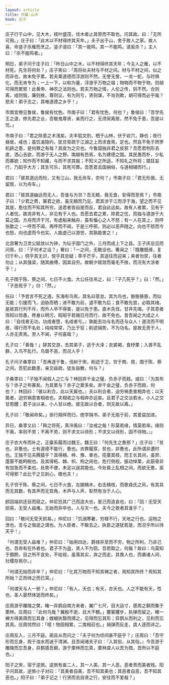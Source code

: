 ```yaml
---
layout: article
title: 外篇·山木
book: 庄子
---
```


庄子行于山中，见大木，枝叶盛茂，伐木者止其旁而不取也。问其故。曰：「无所可用。」庄子曰：「此木以不材得终其天年。」夫子出于山，舍于故人之家。故人喜，命竖子杀雁而烹之。竖子请曰：「其一能鸣，其一不能鸣，请奚杀？」主人曰：「杀不能鸣者。」

明日，弟子问于庄子曰：「昨日山中之木，以不材得终其天年；今主人之雁，以不材死。先生将何处？」庄子笑曰：「周将处夫材与不材之间。材与不材之间，似之而非也，故未免乎累。若夫乘道德而浮游则不然。无誉无訾，一龙一蛇，与时俱化，而无肯专为；一上一下，以和为量，浮游乎万物之祖；物物而不物于物，则胡可得而累邪！此黄帝、神农之法则也。若夫万物之情，人伦之传，则不然。合则离，成则毁，廉则挫，尊则议，有为则亏，贤则谋，不肖则欺，胡可得而必乎哉？悲夫！弟子志之，其唯道德之乡乎！」

市南宜僚见鲁侯，鲁侯有忧色。市南子曰：「君有忧色，何也？」鲁侯曰：「吾学先王之道，修先君之业，吾敬鬼尊贤，亲而行之，无须臾离居，然不免于患，吾是以忧。」

市南子曰：「君之除患之术浅矣。夫丰狐文豹，栖于山林，伏于岩穴，静也；夜行昼居，戒也；虽饥渴隐约，犹旦胥疏于江湖之上而求食焉，定也。然且不免于罔罗机辟之患，是何罪之有哉？其皮为之灾也。今鲁国独非君之皮邪？吾愿君刳形去皮，洒心去欲，而游于无人之野。南越有邑焉，名为建德之国。其民愚而朴，少私而寡欲；知作而不知藏，与而不求其报；不知义之所适，不知礼之所将；猖狂妄行，乃蹈乎大方；其生可乐，其死可葬。吾愿君去国捐俗，与道相辅而行。」

君曰：「彼其道远而险，又有江山，我无舟车，奈何？」市南子曰：「君无形倨，无留居，以为舟车。」

君曰：「彼其道幽远而无人，吾谁与为邻？吾无粮，我无食，安得而至焉？」市南子曰：「少君之费，寡君之欲，虽无粮而乃足。君其涉于江而浮于海，望之而不见其崖，愈往而不知其所穷。送君者皆自崖而反，君自此远矣。故有人者累，见有于人者忧。故尧非有人，非见有于人也。吾愿去君之累，除君之忧，而独与道游于大莫之国。方舟而济于河，有虚船来触舟，虽有惼心之人不怒；有一人在其上，则呼张歙之；一呼而不闻，再呼而不闻，于是三呼邪，则必以恶声随之。向也不怒而今也怒，向也虚而今也实。人能虚己以游世，其孰能害之！」

北宫奢为卫灵公赋敛以为钟，为坛乎国门之外，三月而成上下之县。王子庆忌见而问焉，曰：「子何术之设？」奢曰：「一之间，无敢设也。奢闻之：『既雕既琢，复归于朴。』侗乎其无识，傥乎其怠疑；萃乎芒乎，其送往而迎来；来者勿禁，往者勿止；从其强梁，随其曲傅，因其自穷。故朝夕赋敛而毫毛不挫，而况有大涂者乎！」

孔子围于陈、蔡之间，七日不火食。大公任往吊之，曰：「子几死乎？」曰：「然。」「子恶死乎？」曰：「然。」

任曰：「予尝言不死之道。东海有鸟焉，其名曰意怠。其为鸟也，翂翂翐翐，而似无能；引援而飞，迫胁而栖；进不敢为前，退不敢为后；食不敢先尝，必取其绪。是故其行列不斥，而外人卒不得害，是以免于患。直木先伐，甘井先竭。子其意者饰知以惊愚，修身以明污，昭昭乎若揭日月而行，故不免也。昔吾闻之大成之人曰：『自伐者无功，功成者堕，名成者亏。』孰能去功与名而还与众人！道流而不明居，得行而不名处；纯纯常常，乃比于狂；削迹捐势，不为功名。是故无责于人，人亦无责焉。至人不闻，子何喜哉？」

孔子曰：「善哉！」辞其交游，去其弟子，逃于大泽；衣裘褐，食杼栗；入兽不乱群，入鸟不乱行。鸟兽不恶，而况人乎！

孔子问子桑雽曰：「吾再逐于鲁，伐树于宋，削迹于卫，穷于商、周，围于陈、蔡之间。吾犯此数患，亲交益疏，徒友益散，何与？」

子桑雽曰：「子独不闻假人之亡与？林回弃千金之璧，负赤子而趋。或曰：『为其布与？赤子之布寡矣。为其累与？赤子之累多矣。弃千金之璧，负赤子而趋，何也？』林回曰：『彼以利合，此以天属也。』夫以利合者，迫穷祸患害相弃也；以天属者，迫穷祸患害相收也。夫相收之与相弃亦远矣。且君子之交淡若水，小人之交甘若醴；君子淡以亲，小人甘以绝。彼无故以合者，则无故以离。」

孔子曰：「敬闻命矣。」徐行翔佯而归，绝学捐书，弟子无挹于前，其爱益加进。

异日，桑雽又曰：「舜之将死，真泠禹曰：『汝戒之哉！形莫若缘，情莫若率。缘则不离，率则不劳；不离不劳，则不求文以待形；不求文以待形，固不待物。』」

庄子衣大布而补之，正緳系履而过魏王。魏王曰：「何先生之惫邪？」庄子曰：「贫也，非惫也。士有道德不能行，惫也。衣弊履穿，贫也，非惫也，此所谓非遭时也。王独不见夫腾猿乎？其得楠、梓、豫、章也，揽蔓其枝，而王长其间，虽羿、蓬蒙不能眄睨也。及其得柘、棘、枳、枸之闲也，危行侧视，振动悼栗，此筋骨非有加急而不柔也，处势不便，未足以逞其能也。今处昏上乱相之间，而欲无惫，奚可得邪？此比干之见剖心，徵也夫！」

孔子穷于陈、蔡之间，七日不火食，左据槁木，右击槁枝，而歌猋氏之风，有其具而无其数，有其声而无宫角，木声与人声，犁然有当于人心。

颜回端拱还目而窥之。仲尼恐其广己而造大也，爱己而造哀也，曰：「回！无受天损易，无受人益难。无始而非卒也，人与天一也。夫今之歌者其谁乎？」

回曰：「敢问无受天损易。」仲尼曰：「饥溺寒暑，穷桎不行，天地之行也，运物之泄也，言与之偕逝之谓也。为人臣者，不敢去之。执臣之道犹若是，而况乎所以待天乎！」

「何谓无受人益难？」仲尼曰：「始用四达，爵禄并至而不穷，物之所利，乃非己也，吾命有在外者也。君子不为盗，贤人不为窃。吾若取之，何哉？故曰：鸟莫知于鷾鸸，目之所不宜处，不给视，虽落其实，弃之而走。其畏人也，而袭诸人间，社稷存焉尔。」

「何谓无始而非卒？」仲尼曰：「化其万物而不知其禅之者，焉知其所终？焉知其所始？正而待之而已耳。」

「何谓天与人一邪？」仲尼曰：「有人，天也；有天，亦天也。人之不能有天，性也，圣人晏然体逝而终矣。」

庄周游乎雕陵之樊，睹一异鹊自南方来者，翼广七尺，目大运寸，感周之颡而集于栗林。庄周曰：「此何鸟哉？翼殷不逝，目大不覩。」蹇裳躩步，执弹而留之。睹一蝉方得美荫而忘其身；螳蜋执翳而搏之，见得而忘其形；异鹊从而利之，见利而忘其真。庄周怵然曰：「噫！物固相累，二类相召也。」捐弹而反走，虞人逐而谇之。

庄周反入，三月不庭。蔺且从而问之：「夫子何为顷间甚不庭乎？」庄周曰：「吾守形而忘身，观于浊水而迷于清渊。且吾闻诸夫子曰：『入其俗，从其俗。』今吾游于雕陵而忘吾身，异鹊感吾颡，游于栗林而忘真，栗林虞人以吾为戮，吾所以不庭也。」

阳子之宋，宿于逆旅。逆旅有妾二人，其一人美，其一人恶，恶者贵而美者贱。阳子问其故，逆旅小子对曰：「其美者自美，吾不知其美也；其恶者自恶，吾不知其恶也。」阳子曰：「弟子记之！行贤而去自贤之行，安往而不爱哉？」

